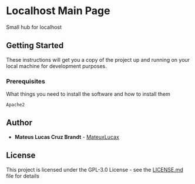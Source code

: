 # Localhost Main Page

Small hub for localhost

## Getting Started

These instructions will get you a copy of the project up and running on your local machine for development purposes.

### Prerequisites

What things you need to install the software and how to install them

```
Apache2
```

## Author

* **Mateus Lucas Cruz Brandt** - [MateuxLucax](https://github.com/MateuxLucax)

## License

This project is licensed under the GPL-3.0 License - see the [LICENSE.md](LICENSE.md) file for details
